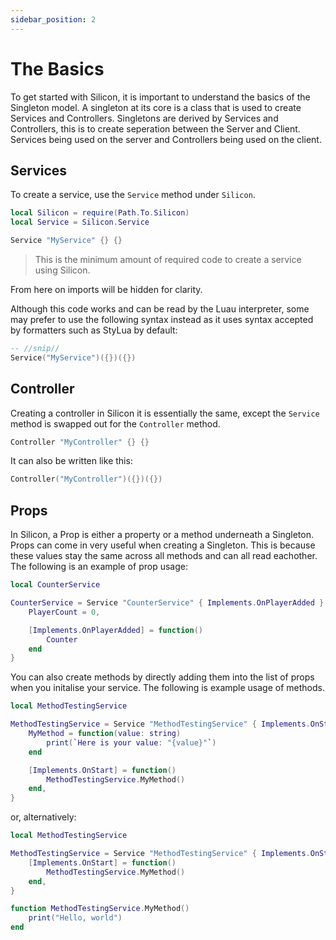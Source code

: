 ```yaml
---
sidebar_position: 2
---
```


# The Basics
To get started with Silicon, it is important to understand the basics of the Singleton model.
A singleton at its core is a class that is used to create Services and Controllers.
Singletons are derived by Services and Controllers, this is to create seperation between the Server and Client.
Services being used on the server and Controllers being used on the client.

## Services
To create a service, use the `Service` method under `Silicon`.

```lua
local Silicon = require(Path.To.Silicon)
local Service = Silicon.Service

Service "MyService" {} {}
```
> This is the minimum amount of required code to create a service using Silicon.

From here on imports will be hidden for clarity.

Although this code works and can be read by the Luau interpreter, some may prefer to use the following syntax instead as it uses syntax accepted by formatters such as StyLua by default:
```lua
-- //snip//
Service("MyService")({})({})
```

## Controller
Creating a controller in Silicon it is essentially the same, except the `Service` method is swapped out for the `Controller` method.

```lua
Controller "MyController" {} {}
```

It can also be written like this:
```lua
Controller("MyController")({})({})
```

## Props
In Silicon, a Prop is either a property or a method underneath a Singleton.
Props can come in very useful when creating a Singleton.
This is because these values stay the same across all methods and can all read eachother.
The following is an example of prop usage:

```lua
local CounterService

CounterService = Service "CounterService" { Implements.OnPlayerAdded } {
    PlayerCount = 0,

    [Implements.OnPlayerAdded] = function()
        Counter
    end
}
```

You can also create methods by directly adding them into the list of props when you initalise your service.
The following is example usage of methods.

```lua
local MethodTestingService

MethodTestingService = Service "MethodTestingService" { Implements.OnStart } {
    MyMethod = function(value: string)
	    print(`Here is your value: "{value}"`)
    end

	[Implements.OnStart] = function()
		MethodTestingService.MyMethod()
	end,
}
```
or, alternatively:

```lua
local MethodTestingService

MethodTestingService = Service "MethodTestingService" { Implements.OnStart } {
	[Implements.OnStart] = function()
		MethodTestingService.MyMethod()
	end,
}

function MethodTestingService.MyMethod()
    print("Hello, world")
end
```